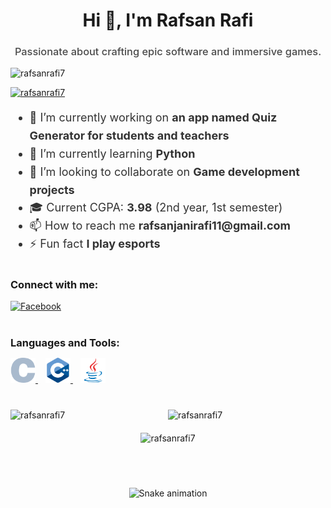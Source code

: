 <h1 align="center">Hi 👋, I'm Rafsan Rafi</h1>
<h3 align="center" style="font-weight: 500; color: #4a4a4a;">
  Passionate about crafting epic software and immersive games.
</h3>

<p align="left">
  <img src="https://komarev.com/ghpvc/?username=rafsanrafi7&label=Profile%20views&color=0e75b6&style=flat" alt="rafsanrafi7" />
</p>

<p align="left">
  <a href="https://github.com/ryo-ma/github-profile-trophy" target="_blank" rel="noreferrer">
    <img src="https://github-profile-trophy.vercel.app/?username=rafsanrafi7" alt="rafsanrafi7" />
  </a>
</p>

<ul style="font-size: 18px; line-height: 1.6; color: #333;">
  <li>🔭 I’m currently working on <strong>an app named Quiz Generator for students and teachers</strong></li>
  <li>🌱 I’m currently learning <strong>Python</strong></li>
  <li>👯 I’m looking to collaborate on <strong>Game development projects</strong></li>
  <li>🎓 Current CGPA: <strong>3.98</strong> (2nd year, 1st semester)</li>
  <li>📫 How to reach me <strong>rafsanjanirafi11@gmail.com</strong></li>
  <li>⚡ Fun fact <strong>I play esports</strong></li>
</ul>

<h3 align="left" style="margin-top: 40px;">Connect with me:</h3>
<p align="left" style="margin-bottom: 40px;">
  <a href="https://fb.com/rafsan7.rafi" target="_blank" rel="noreferrer" style="margin-right: 12px;">
    <img src="https://raw.githubusercontent.com/rahuldkjain/github-profile-readme-generator/master/src/images/icons/Social/facebook.svg" alt="Facebook" height="35" width="40" />
  </a>
  <!-- Add more social icons if you want here -->
</p>

<h3 align="left" style="margin-bottom: 10px;">Languages and Tools:</h3>
<p align="left">
  <a href="https://www.cprogramming.com/" target="_blank" rel="noreferrer">
    <img src="https://raw.githubusercontent.com/devicons/devicon/master/icons/c/c-original.svg" alt="c" width="40" height="40" />
  </a>
  <a href="https://www.w3schools.com/cpp/" target="_blank" rel="noreferrer" style="margin-left: 12px;">
    <img src="https://raw.githubusercontent.com/devicons/devicon/master/icons/cplusplus/cplusplus-original.svg" alt="cplusplus" width="40" height="40" />
  </a>
  <a href="https://www.java.com" target="_blank" rel="noreferrer" style="margin-left: 12px;">
    <img src="https://raw.githubusercontent.com/devicons/devicon/master/icons/java/java-original.svg" alt="java" width="40" height="40" />
  </a>
</p>

<p align="left" style="margin-top: 40px;">
  <img align="left" src="https://github-readme-stats.vercel.app/api/top-langs?username=rafsanrafi7&show_icons=true&locale=en&layout=compact" alt="rafsanrafi7" />
</p>

<p align="center" style="margin-top: 20px;">
  <img src="https://github-readme-stats.vercel.app/api?username=rafsanrafi7&show_icons=true&locale=en" alt="rafsanrafi7" />
</p>
<p align="center" style="margin-top: 20px;">
  <img src="https://github-readme-streak-stats.herokuapp.com/?user=rafsanrafi7&" alt="rafsanrafi7" />
</p>

<br clear="both" />

<div align="center" style="margin-top: 40px;">
  <img src="https://cdn.hashnode.com/res/hashnode/image/upload/v1651780522995/zZbL8WM2v.gif" alt="Snake animation" />
</div>
